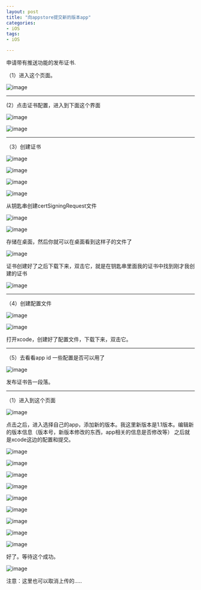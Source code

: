 ```yaml
---
layout: post
title: "向appstore提交新的版本app"
categories:
- iOS
tags:
- iOS

---
```



申请带有推送功能的发布证书.


（1）进入这个页面。

![image](/assets/images/2014-06-19-001.png)


---


(2）点击证书配置，进入到下面这个界面

![image](/assets/images/2014-06-19-002.png)

![image](/assets/images/2014-06-19-003.png)


---


（3）创建证书

![image](/assets/images/2014-06-19-004.png)

![image](/assets/images/2014-06-19-005.png)

![image](/assets/images/2014-06-19-006.png)

![image](/assets/images/2014-06-19-007.png)


从钥匙串创建certSigningRequest文件

![image](/assets/images/2014-06-19-008.png)

![image](/assets/images/2014-06-19-009.png)

存储在桌面，然后你就可以在桌面看到这样子的文件了

![image](/assets/images/2014-06-19-010.png)

证书创建好了之后下载下来，双击它，就是在钥匙串里面我的证书中找到刚才我创建的证书

![image](/assets/images/2014-06-19-011.png)


---


（4）创建配置文件

![image](/assets/images/2014-06-19-012.png)

![image](/assets/images/2014-06-19-013.png)

打开xcode，创建好了配置文件，下载下来，双击它。


---


（5）去看看app id 一些配置是否可以用了


![image](/assets/images/2014-06-19-014.png)

发布证书告一段落。


---


（1）进入到这个页面

![image](/assets/images/2014-06-19-015.png)

点击之后，进入选择自己的app，添加新的版本。我这里新版本是1.1版本。编辑新的版本信息（版本号，新版本修改的东西，app相关的信息是否修改等）
之后就是xcode这边的配置和提交。


![image](/assets/images/2014-06-19-016.png)

![image](/assets/images/2014-06-19-017.png)

![image](/assets/images/2014-06-19-018.png)

![image](/assets/images/2014-06-19-019.png)

![image](/assets/images/2014-06-19-020.png)

![image](/assets/images/2014-06-19-021.png)

![image](/assets/images/2014-06-19-022.png)

![image](/assets/images/2014-06-19-023.png)

![image](/assets/images/2014-06-19-024.png)


好了。等待这个成功。


![image](/assets/images/2014-06-19-025.png)


注意：这里也可以取消上传的.....












